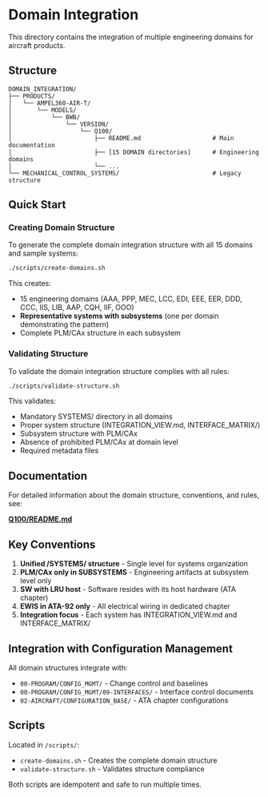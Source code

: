 # Domain Integration

This directory contains the integration of multiple engineering domains for aircraft products.

## Structure

```
DOMAIN_INTEGRATION/
├── PRODUCTS/
│   └── AMPEL360-AIR-T/
│       └── MODELS/
│           └── BWB/
│               └── VERSION/
│                   └── Q100/
│                       ├── README.md                    # Main documentation
│                       ├── [15 DOMAIN directories]      # Engineering domains
│                       └── ...
└── MECHANICAL_CONTROL_SYSTEMS/                          # Legacy structure
```

## Quick Start

### Creating Domain Structure

To generate the complete domain integration structure with all 15 domains and sample systems:

```bash
./scripts/create-domains.sh
```

This creates:
- 15 engineering domains (AAA, PPP, MEC, LCC, EDI, EEE, EER, DDD, CCC, IIS, LIB, AAP, CQH, IIF, OOO)
- **Representative systems with subsystems** (one per domain demonstrating the pattern)
- Complete PLM/CAx structure in each subsystem

### Validating Structure

To validate the domain integration structure complies with all rules:

```bash
./scripts/validate-structure.sh
```

This validates:
- Mandatory SYSTEMS/ directory in all domains
- Proper system structure (INTEGRATION_VIEW.md, INTERFACE_MATRIX/)
- Subsystem structure with PLM/CAx
- Absence of prohibited PLM/CAx at domain level
- Required metadata files

## Documentation

For detailed information about the domain structure, conventions, and rules, see:

**[Q100/README.md](./PRODUCTS/AMPEL360-AIR-T/MODELS/BWB/VERSION/Q100/README.md)**

## Key Conventions

1. **Unified /SYSTEMS/ structure** - Single level for systems organization
2. **PLM/CAx only in SUBSYSTEMS** - Engineering artifacts at subsystem level only
3. **SW with LRU host** - Software resides with its host hardware (ATA chapter)
4. **EWIS in ATA-92 only** - All electrical wiring in dedicated chapter
5. **Integration focus** - Each system has INTEGRATION_VIEW.md and INTERFACE_MATRIX/

## Integration with Configuration Management

All domain structures integrate with:
- `00-PROGRAM/CONFIG_MGMT/` - Change control and baselines
- `00-PROGRAM/CONFIG_MGMT/09-INTERFACES/` - Interface control documents
- `02-AIRCRAFT/CONFIGURATION_BASE/` - ATA chapter configurations

## Scripts

Located in `/scripts/`:
- `create-domains.sh` - Creates the complete domain structure
- `validate-structure.sh` - Validates structure compliance

Both scripts are idempotent and safe to run multiple times.
